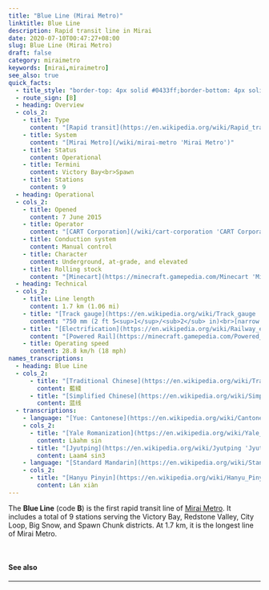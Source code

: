 ```yaml
---
title: "Blue Line (Mirai Metro)"
linktitle: Blue Line
description: Rapid transit line in Mirai
date: 2020-07-10T00:47:27+08:00
slug: Blue Line (Mirai Metro)
draft: false
category: miraimetro
keywords: [mirai,miraimetro]
see_also: true
quick_facts:
  - title_style: "border-top: 4px solid #0433ff;border-bottom: 4px solid #0433ff;"
  - route_sign: [B]
  - heading: Overview
  - cols_2:
    - title: Type
      content: "[Rapid transit](https://en.wikipedia.org/wiki/Rapid_transit 'Rapid transit')"
    - title: System
      content: "[Mirai Metro](/wiki/mirai-metro 'Mirai Metro')"
    - title: Status
      content: Operational
    - title: Termini
      content: Victory Bay<br>Spawn
    - title: Stations
      content: 9
  - heading: Operational
  - cols_2:
    - title: Opened
      content: 7 June 2015
    - title: Operator
      content: "[CART Corporation](/wiki/cart-corporation 'CART Corporation')"
    - title: Conduction system
      content: Manual control
    - title: Character
      content: Underground, at-grade, and elevated
    - title: Rolling stock
      content: "[Minecart](https://minecraft.gamepedia.com/Minecart 'Minecart') with custom block<br><small>(Blue [Concrete](https://minecraft.gamepedia.com/Concrete 'Concrete'))</small>"
  - heading: Technical
  - cols_2:
    - title: Line length
      content: 1.7 km (1.06 mi)
    - title: "[Track gauge](https://en.wikipedia.org/wiki/Track_gauge 'Track gauge')"
      content: "750 mm (2 ft ​5<sup>1</sup>/<sub>2</sub> in)<br>[narrow gauge](https://en.wikipedia.org/wiki/Narrow-gauge_railway 'Narrow-gauge railway')"
    - title: "[Electrification](https://en.wikipedia.org/wiki/Railway_electrification_system 'Railway electrification system')"
      content: "[Powered Rail](https://minecraft.gamepedia.com/Powered_Rail 'Powered Rail')"
    - title: Operating speed
      content: 28.8 km/h (18 mph)
names_transcriptions:
  - heading: Blue Line
  - cols_2:
      - title: "[Traditional Chinese](https://en.wikipedia.org/wiki/Traditional_Chinese_characters 'Traditional Chinese characters')"
        content: 藍綫
      - title: "[Simplified Chinese](https://en.wikipedia.org/wiki/Simplified_Chinese_characters 'Simplified Chinese characters')"
        content: 蓝线
  - transcriptions:
    - language: "[Yue: Cantonese](https://en.wikipedia.org/wiki/Cantonese 'Cantonese')"
    - cols_2:
      - title: "[Yale Romanization](https://en.wikipedia.org/wiki/Yale_romanization_of_Cantonese 'Yale romanization of Cantonese')"
        content: Làahm sin
      - title: "[Jyutping](https://en.wikipedia.org/wiki/Jyutping 'Jyutping')"
        content: Laam4 sin3
    - language: "[Standard Mandarin](https://en.wikipedia.org/wiki/Standard_Chinese 'Standard Chinese')"
    - cols_2:
      - title: "[Hanyu Pinyin](https://en.wikipedia.org/wiki/Hanyu_Pinyin 'Pinyin')"
        content: Lán xiàn
---
```


The **Blue Line** (code **B**) is the first rapid transit line of [Mirai Metro](/wiki/mirai-metro "Mirai Metro"). It includes a total of 9 stations serving the Victory Bay, Redstone Valley, City Loop, Big Snow, and Spawn Chunk districts. At 1.7 km, it is the longest line of Mirai Metro.

<br>

#### See also

---